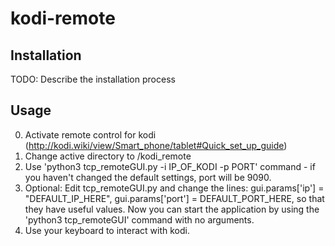 # kodi-remote

## Installation

TODO: Describe the installation process

## Usage

0. Activate remote control for kodi (http://kodi.wiki/view/Smart_phone/tablet#Quick_set_up_guide)
1. Change active directory to /kodi_remote
2. Use 'python3 tcp_remoteGUI.py -i IP_OF_KODI -p PORT' command - if you haven't changed the default settings, port will be 9090.
3. Optional: Edit tcp_remoteGUI.py and change the lines:
    gui.params['ip'] = "DEFAULT_IP_HERE",
    gui.params['port'] = DEFAULT_PORT_HERE,
so that they have useful values. Now you can start the application by using the 'python3 tcp_remoteGUI' command with no arguments.
4. Use your keyboard to interact with kodi.
